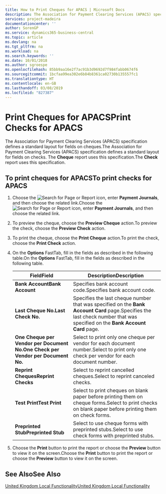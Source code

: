 ```yaml
---
title: How to Print Cheques for APACS | Microsoft Docs
description: The Association for Payment Clearing Services (APACS) specification defines a standard layout for fields on cheques. The Cheque report uses this specification.
services: project-madeira
documentationcenter: ''
author: SorenGP
ms.service: dynamics365-business-central
ms.topic: article
ms.devlang: na
ms.tgt_pltfrm: na
ms.workload: na
ms.search.keywords: ''
ms.date: 10/01/2018
ms.author: sgroespe
ms.openlocfilehash: 85bb9aa16e2f7ac91b3d9692d7f984fabb0674f6
ms.sourcegitcommit: 1bcfaa99ea302e6b84b8361ca02730b135557fc1
ms.translationtype: HT
ms.contentlocale: en-GB
ms.lasthandoff: 03/08/2019
ms.locfileid: "827387"
---
```

# <a name="print-checks-for-apacs"></a><span data-ttu-id="f3224-104">Print Cheques for APACS</span><span class="sxs-lookup"><span data-stu-id="f3224-104">Print Checks for APACS</span></span>
<span data-ttu-id="f3224-105">The Association for Payment Clearing Services (APACS) specification defines a standard layout for fields on cheques.</span><span class="sxs-lookup"><span data-stu-id="f3224-105">The Association for Payment Clearing Services (APACS) specification defines a standard layout for fields on checks.</span></span> <span data-ttu-id="f3224-106">The **Cheque** report uses this specification.</span><span class="sxs-lookup"><span data-stu-id="f3224-106">The **Check** report uses this specification.</span></span>  

## <a name="to-print-checks-for-apacs"></a><span data-ttu-id="f3224-107">To print cheques for APACS</span><span class="sxs-lookup"><span data-stu-id="f3224-107">To print checks for APACS</span></span>  

1.  <span data-ttu-id="f3224-108">Choose the ![Search for Page or Report](../../media/ui-search/search_small.png "Search for Page or Report icon") icon, enter **Payment Journals**, and then choose the related link.</span><span class="sxs-lookup"><span data-stu-id="f3224-108">Choose the ![Search for Page or Report](../../media/ui-search/search_small.png "Search for Page or Report icon") icon, enter **Payment Journals**, and then choose the related link.</span></span>  
2.  <span data-ttu-id="f3224-109">To preview the cheque, choose the **Preview Cheque** action.</span><span class="sxs-lookup"><span data-stu-id="f3224-109">To preview the check, choose the **Preview Check** action.</span></span>  
3.  <span data-ttu-id="f3224-110">To print the cheque, choose the **Print Cheque** action.</span><span class="sxs-lookup"><span data-stu-id="f3224-110">To print the check, choose the **Print Check** action.</span></span>  

4.  <span data-ttu-id="f3224-111">On the **Options** FastTab, fill in the fields as described in the following table.</span><span class="sxs-lookup"><span data-stu-id="f3224-111">On the **Options** FastTab, fill in the fields as described in the following table.</span></span>  

    |<span data-ttu-id="f3224-112">Field</span><span class="sxs-lookup"><span data-stu-id="f3224-112">Field</span></span>|<span data-ttu-id="f3224-113">Description</span><span class="sxs-lookup"><span data-stu-id="f3224-113">Description</span></span>|  
    |---------------------------------|---------------------------------------|  
    |<span data-ttu-id="f3224-114">**Bank Account**</span><span class="sxs-lookup"><span data-stu-id="f3224-114">**Bank Account**</span></span>|<span data-ttu-id="f3224-115">Specifies bank account code.</span><span class="sxs-lookup"><span data-stu-id="f3224-115">Specifies bank account code.</span></span>|  
    |<span data-ttu-id="f3224-116">**Last Cheque No.**</span><span class="sxs-lookup"><span data-stu-id="f3224-116">**Last Check No.**</span></span>|<span data-ttu-id="f3224-117">Specifies the last cheque number that was specified on the **Bank Account Card** page.</span><span class="sxs-lookup"><span data-stu-id="f3224-117">Specifies the last check number that was specified on the **Bank Account Card** page.</span></span>|  
    |<span data-ttu-id="f3224-118">**One Cheque per Vendor per Document No.**</span><span class="sxs-lookup"><span data-stu-id="f3224-118">**One Check per Vendor per Document No.**</span></span>|<span data-ttu-id="f3224-119">Select to print only one cheque per vendor for each document number.</span><span class="sxs-lookup"><span data-stu-id="f3224-119">Select to print only one check per vendor for each document number.</span></span>|  
    |<span data-ttu-id="f3224-120">**Reprint Cheques**</span><span class="sxs-lookup"><span data-stu-id="f3224-120">**Reprint Checks**</span></span>|<span data-ttu-id="f3224-121">Select to reprint cancelled cheques.</span><span class="sxs-lookup"><span data-stu-id="f3224-121">Select to reprint canceled checks.</span></span>|  
    |<span data-ttu-id="f3224-122">**Test Print**</span><span class="sxs-lookup"><span data-stu-id="f3224-122">**Test Print**</span></span>|<span data-ttu-id="f3224-123">Select to print cheques on blank paper before printing them on cheque forms.</span><span class="sxs-lookup"><span data-stu-id="f3224-123">Select to print checks on blank paper before printing them on check forms.</span></span>|  
    |<span data-ttu-id="f3224-124">**Preprinted Stub**</span><span class="sxs-lookup"><span data-stu-id="f3224-124">**Preprinted Stub**</span></span>|<span data-ttu-id="f3224-125">Select to use cheque forms with preprinted stubs.</span><span class="sxs-lookup"><span data-stu-id="f3224-125">Select to use check forms with preprinted stubs.</span></span>|  

5.  <span data-ttu-id="f3224-126">Choose the **Print** button to print the report or choose the **Preview** button to view it on the screen.</span><span class="sxs-lookup"><span data-stu-id="f3224-126">Choose the **Print** button to print the report or choose the **Preview** button to view it on the screen.</span></span>  

## <a name="see-also"></a><span data-ttu-id="f3224-127">See Also</span><span class="sxs-lookup"><span data-stu-id="f3224-127">See Also</span></span>  
[<span data-ttu-id="f3224-128">United Kingdom Local Functionality</span><span class="sxs-lookup"><span data-stu-id="f3224-128">United Kingdom Local Functionality</span></span>](united-kingdom-local-functionality.md)
